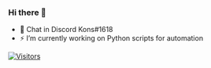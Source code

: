 ### Hi there 👋

- 💬 Chat in Discord Kons#1618
- ⚡ I’m currently working on Python scripts for automation

[![Visitors](https://visitor-badge.glitch.me/badge?page_id=konscodes.visitor-badge)](https://github.com/konscodes)
